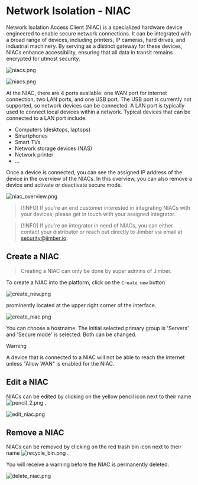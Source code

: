 # Network Isolation - NIAC

Network Isolation Access Client (NIAC) is a specialized hardware device engineered to enable secure network connections. It can be integrated with a broad range of devices, including printers, IP cameras, hard drives, and industrial machinery. By serving as a distinct gateway for these devices, NIACs enhance accessibility, ensuring that all data in transit remains encrypted for utmost security.


![niacs.png](/niacfront.png ':size=300')
 

![niacs.png](/niacback.png ':size=300')


At the NIAC, there are 4 ports available: one WAN port for internet connection, two LAN ports, and one USB port. The USB port is currently not supported, so network devices can be connected.
A LAN port is typically used to connect local devices within a network. Typical devices that can be connected to a LAN port include:
- Computers (desktops, laptops)
- Smartphones
- Smart TVs
- Network storage devices (NAS)
- Network printer
- ...

Once a device is connected, you can see the assigned IP address of the device in the overview of the NIACs. In this overview, you can also remove a device and activate or deactivate secure mode.


![niac_overview.png](/niac_overview.png ':size=920x')


> [!INFO]
> If you're an end customer interested in integrating NIACs with your devices, please get in touch with your assigned integrator. 


> [!INFO]
> If you're an integrator in need of NIACs, you can either contact your distributor or reach out directly to Jimber via email at security@jimber.io.




## Create a NIAC
> Creating a NIAC can only be done by super admins of Jimber.



To create a NIAC into the platform, click on the `Create new` button

![create_new.png](/create_new.png)

prominently located at the upper right corner of the interface.


![create_niac.png](/create_niac.png ':size=600x')


You can choose a hostname. The initial selected primary group is 'Servers' and 'Secure mode' is selected. Both can be changed. 

> [!WARNING]
> A device that is connected to a NIAC will not be able to reach the internet unless "Allow WAN" is enabled for the NIAC.


## Edit a NIAC
NIACs can be edited by clicking on the yellow pencil icon next to their name 
![pencil_2.png](/pencil_2.png)
.


![edit_niac.png](/edit_niac.png ':size=600x')


## Remove a NIAC

NIACs can be removed by clicking on the red trash bin icon next to their name 
![recycle_bin.png](/recycle_bin.png)
.

 You will receive a warning before the NIAC is permanently deleted:
 
![delete_niac.png](/delete_niac.png ':size=500x')
